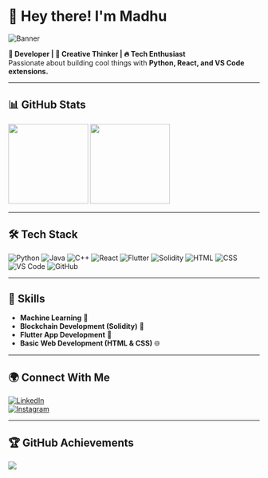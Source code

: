 # 👋 Hey there! I'm Madhu  

![Banner](https://github.com/Madhuram2901/Madhuram2901/blob/main/Profile%20Banner/1372963%20(1).png?raw=true)  

**🚀 Developer | 🎨 Creative Thinker | 🔥 Tech Enthusiast**  
Passionate about building cool things with **Python, React, and VS Code extensions.**  

---

## 📊 GitHub Stats  
<img src="https://github-readme-stats.vercel.app/api?username=Madhuram2901&show_icons=true&theme=radical" height="160px"/>
<img src="https://github-readme-streak-stats.herokuapp.com/?user=Madhuram2901&theme=radical" height="160px"/>

---

## 🛠 Tech Stack  
![Python](https://img.shields.io/badge/-Python-3776AB?style=flat-square&logo=python&logoColor=white) ![Java](https://img.shields.io/badge/-Java-007396?style=flat-square&logo=java&logoColor=white) ![C++](https://img.shields.io/badge/-C++-00599C?style=flat-square&logo=c%2B%2B&logoColor=white) ![React](https://img.shields.io/badge/-React-61DAFB?style=flat-square&logo=react&logoColor=black) ![Flutter](https://img.shields.io/badge/-Flutter-02569B?style=flat-square&logo=flutter&logoColor=white) ![Solidity](https://img.shields.io/badge/-Solidity-363636?style=flat-square&logo=solidity&logoColor=white) ![HTML](https://img.shields.io/badge/-HTML5-E34F26?style=flat-square&logo=html5&logoColor=white) ![CSS](https://img.shields.io/badge/-CSS3-1572B6?style=flat-square&logo=css3&logoColor=white) ![VS Code](https://img.shields.io/badge/-VS_Code-007ACC?style=flat-square&logo=visual-studio-code&logoColor=white) ![GitHub](https://img.shields.io/badge/-GitHub-181717?style=flat-square&logo=github&logoColor=white)  

---

## 🚀 Skills  
- **Machine Learning** 🤖  
- **Blockchain Development (Solidity)** 🔗  
- **Flutter App Development** 📱  
- **Basic Web Development (HTML & CSS)** 🌐  

---

## 🌍 Connect With Me  
[![LinkedIn](https://img.shields.io/badge/-LinkedIn-blue?style=flat-square&logo=linkedin)](https://www.linkedin.com/in/madhurampatil/)  
[![Instagram](https://img.shields.io/badge/-Instagram-E4405F?style=flat-square&logo=instagram&logoColor=white)](https://www.instagram.com/madhuram_2901/)  

---

## 🏆 GitHub Achievements  
<img src="https://github-profile-trophy.vercel.app/?username=Madhuram2901&theme=onedark" />
